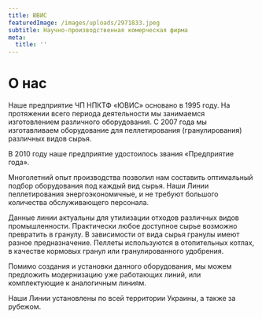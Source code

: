 ```yaml
---
title: ЮВИС
featuredImage: /images/uploads/2971833.jpeg
subtitle: Научно-производственная комерческая фирма
meta:
  title: ''
---
```

# О нас

Наше предприятие ЧП НПКТФ «ЮВИС» основано в 1995 году. На протяжении всего периода деятельности мы занимаемся изготовлением различного оборудования. С 2007 года мы изготавливаем оборудование для пеллетирования (гранулирования) различных видов сырья. 

В 2010 году наше предприятие удостоилось звания «Предприятие года».

Многолетний опыт производства позволил нам составить оптимальный подбор оборудования под каждый вид сырья. Наши Линии пеллетирования энергоэкономичные, и не требуют большого количества обслуживающего персонала.

Данные линии актуальны для утилизации отходов различных видов промышленности. Практически любое доступное сырье возможно превратить в гранулу. В зависимости от вида сырья гранулы имеют разное предназначение. Пеллеты используются в отопительных котлах, в качестве кормовых гранул или гранулированного удобрения.  

Помимо создания и установки данного оборудования, мы можем предложить модернизацию уже работающих линий, или комплектующие к аналогичным линиям.

Наши Линии установлены по всей территории Украины, а также за рубежом.
